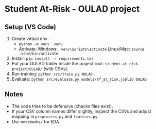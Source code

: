 # Student At-Risk - OULAD project

## Setup (VS Code)
1. Create virtual env:
   - `python -m venv .venv`
   - Activate: Windows: `.venv\Scripts\activate`  Linux/Mac: `source .venv/bin/activate`
2. Install: `pip install -r requirements.txt`
3. Put your OULAD folder inside the project root: `student-at-risk-project/OULAD/` (with CSVs).
4. Run training: `python src/train.py OULAD`
5. Evaluate: `python src/evaluate.py models/rf_at_risk.joblib OULAD`

## Notes
- The code tries to be defensive (checks files exist).
- If your CSV column names differ slightly, inspect the CSVs and adjust mapping in `preprocess.py` and `features.py`.
- Use `notebooks/` for EDA.
